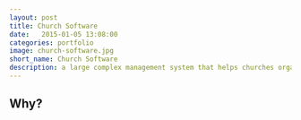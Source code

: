```yaml
---
layout: post
title: Church Software
date:   2015-01-05 13:08:00
categories: portfolio
image: church-software.jpg
short_name: Church Software
description: a large complex management system that helps churches organisae their stuff
---
```


## Why?